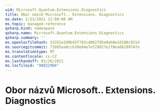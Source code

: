 ```yaml
---
uid: Microsoft.Quantum.Extensions.Diagnostics
title: Obor názvů Microsoft.. Extensions. Diagnostics
ms.date: 1/23/2021 12:00:00 AM
ms.topic: managed-reference
qsharp.kind: namespace
qsharp.name: Microsoft.Quantum.Extensions.Diagnostics
qsharp.summary: ''
ms.openlocfilehash: 53352e2d9b45f783cd062795e0ab0e2d108c931d
ms.sourcegitcommit: 71605ea9cc630e84e7ef29027e1f0ea06299747e
ms.translationtype: MT
ms.contentlocale: cs-CZ
ms.lasthandoff: 01/26/2021
ms.locfileid: "98822966"
---
```

# <a name="microsoftquantumextensionsdiagnostics-namespace"></a>Obor názvů Microsoft.. Extensions. Diagnostics



